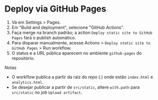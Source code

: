 # Deploy via GitHub Pages

1. Vá em Settings > Pages.
2. Em "Build and deployment", selecione "GitHub Actions".
3. Faça merge na branch padrão; a action `Deploy static site to GitHub Pages` fará o publish automático.
4. Para disparar manualmente, acesse Actions > `Deploy static site to GitHub Pages` > Run workflow.
5. O status e a URL pública aparecem no ambiente `github-pages` do repositório.

Notas
- O workflow publica a partir da raiz do repo (.) onde estão `index.html` e `analytics.html`.
- Se desejar publicar a partir de `src/static`, altere `with.path` para `src/static` no job `Upload artifact`.